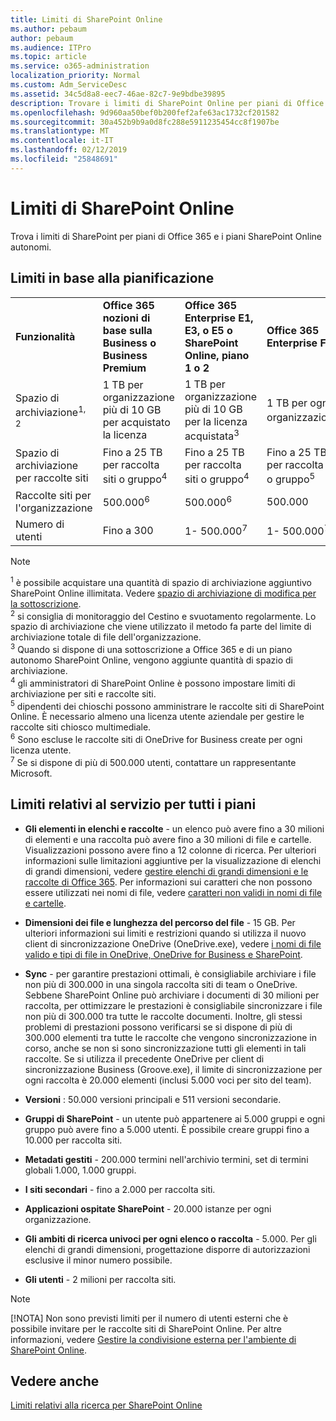 ```yaml
---
title: Limiti di SharePoint Online
ms.author: pebaum
author: pebaum
ms.audience: ITPro
ms.topic: article
ms.service: o365-administration
localization_priority: Normal
ms.custom: Adm_ServiceDesc
ms.assetid: 34c5d8a8-eec7-46ae-82c7-9e9bdbe39895
description: Trovare i limiti di SharePoint Online per piani di Office 365 Enterprise e per piani autonomi.
ms.openlocfilehash: 9d960aa50bef0b200fef2afe63ac1732cf201582
ms.sourcegitcommit: 30a452b9b9a0d8fc288e5911235454cc8f1907be
ms.translationtype: MT
ms.contentlocale: it-IT
ms.lasthandoff: 02/12/2019
ms.locfileid: "25848691"
---
```

# <a name="sharepoint-online-limits"></a>Limiti di SharePoint Online

Trova i limiti di SharePoint per piani di Office 365 e i piani SharePoint Online autonomi.
  
## <a name="limits-by-plan"></a>Limiti in base alla pianificazione

|||||
|:-----|:-----|:-----|:-----|
|**Funzionalità** <br/> |**Office 365 nozioni di base sulla Business o Business Premium** <br/> |**Office 365 Enterprise E1, E3, o E5 o SharePoint Online, piano 1 o 2** <br/> | **Office 365 Enterprise F1** <br/> |
|Spazio di archiviazione<sup>1, 2</sup> <br/> |1 TB per organizzazione più di 10 GB per acquistato la licenza  <br/> |1 TB per organizzazione più di 10 GB per la licenza acquistata<sup>3</sup> <br/> |1 TB per ogni organizzazione<sup>3</sup> <br/> |
|Spazio di archiviazione per raccolte siti  <br/> |Fino a 25 TB per raccolta siti o gruppo<sup>4</sup> <br/> |Fino a 25 TB per raccolta siti o gruppo<sup>4</sup> <br/> |Fino a 25 TB per raccolta siti o gruppo<sup>5</sup> <br/> |
|Raccolte siti per l'organizzazione  <br/> |500.000<sup>6</sup> <br/> |500.000<sup>6</sup> <br/> | 500.000<br/> |
|Numero di utenti  <br/> |Fino a 300  <br/> |1- 500.000<sup>7</sup> <br/> |1- 500.000<sup>7</sup> <br/> |
   
> [!NOTE]
> <sup>1</sup> è possibile acquistare una quantità di spazio di archiviazione aggiuntivo SharePoint Online illimitata. Vedere [spazio di archiviazione di modifica per la sottoscrizione](https://support.office.com/article/96EA3533-DE64-4B01-839A-C560875A662C).<br/><sup>2</sup> si consiglia di monitoraggio del Cestino e svuotamento regolarmente. Lo spazio di archiviazione che viene utilizzato il metodo fa parte del limite di archiviazione totale di file dell'organizzazione.<br/> <sup>3</sup> Quando si dispone di una sottoscrizione a Office 365 e di un piano autonomo SharePoint Online, vengono aggiunte quantità di spazio di archiviazione.<br/><sup>4</sup> gli amministratori di SharePoint Online è possono impostare limiti di archiviazione per siti e raccolte siti.<br/> <sup>5</sup> dipendenti dei chioschi possono amministrare le raccolte siti di SharePoint Online. È necessario almeno una licenza utente aziendale per gestire le raccolte siti chiosco multimediale.<br/> <sup>6</sup> Sono escluse le raccolte siti di OneDrive for Business create per ogni licenza utente.<br/><sup>7</sup> Se si dispone di più di 500.000 utenti, contattare un rappresentante Microsoft. 
  

  
## <a name="service-limits-for-all-plans"></a>Limiti relativi al servizio per tutti i piani

- **Gli elementi in elenchi e raccolte** - un elenco può avere fino a 30 milioni di elementi e una raccolta può avere fino a 30 milioni di file e cartelle. Visualizzazioni possono avere fino a 12 colonne di ricerca. Per ulteriori informazioni sulle limitazioni aggiuntive per la visualizzazione di elenchi di grandi dimensioni, vedere [gestire elenchi di grandi dimensioni e le raccolte di Office 365](https://support.office.com/article/b4038448-ec0e-49b7-b853-679d3d8fb784). Per informazioni sui caratteri che non possono essere utilizzati nei nomi di file, vedere [caratteri non validi in nomi di file e cartelle](https://support.office.com/article/64883a5d-228e-48f5-b3d2-eb39e07630fa).

- **Dimensioni dei file e lunghezza del percorso del file** - 15 GB. Per ulteriori informazioni sui limiti e restrizioni quando si utilizza il nuovo client di sincronizzazione OneDrive (OneDrive.exe), vedere [i nomi di file valido e tipi di file in OneDrive, OneDrive for Business e SharePoint](https://support.office.com/article/64883a5d-228e-48f5-b3d2-eb39e07630fa).

- **Sync** - per garantire prestazioni ottimali, è consigliabile archiviare i file non più di 300.000 in una singola raccolta siti di team o OneDrive. Sebbene SharePoint Online può archiviare i documenti di 30 milioni per raccolta, per ottimizzare le prestazioni è consigliabile sincronizzare i file non più di 300.000 tra tutte le raccolte documenti. Inoltre, gli stessi problemi di prestazioni possono verificarsi se si dispone di più di 300.000 elementi tra tutte le raccolte che vengono sincronizzazione in corso, anche se non si sono sincronizzazione tutti gli elementi in tali raccolte. Se si utilizza il precedente OneDrive per client di sincronizzazione Business (Groove.exe), il limite di sincronizzazione per ogni raccolta è 20.000 elementi (inclusi 5.000 voci per sito del team).

- **Versioni** : 50.000 versioni principali e 511 versioni secondarie.

- **Gruppi di SharePoint** - un utente può appartenere ai 5.000 gruppi e ogni gruppo può avere fino a 5.000 utenti. È possibile creare gruppi fino a 10.000 per raccolta siti.

- **Metadati gestiti** - 200.000 termini nell'archivio termini, set di termini globali 1.000, 1.000 gruppi.

- **I siti secondari** - fino a 2.000 per raccolta siti.

- **Applicazioni ospitate SharePoint** - 20.000 istanze per ogni organizzazione.

- **Gli ambiti di ricerca univoci per ogni elenco o raccolta** - 5.000. Per gli elenchi di grandi dimensioni, progettazione disporre di autorizzazioni esclusive il minor numero possibile.

- **Gli utenti** - 2 milioni per raccolta siti.

> [!NOTE]
> [!NOTA] Non sono previsti limiti per il numero di utenti esterni che è possibile invitare per le raccolte siti di SharePoint Online. Per altre informazioni, vedere [Gestire la condivisione esterna per l'ambiente di SharePoint Online](/sharepoint/external-sharing-overview).

## <a name="see-also"></a>Vedere anche

[Limiti relativi alla ricerca per SharePoint Online](/sharepoint/search-limits)